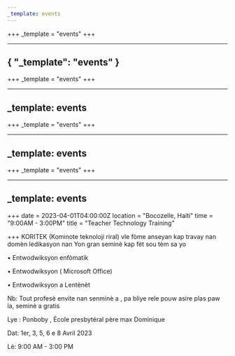 ```yaml
---
_template: events
---
```


+++
_template = "events"
+++

---
{
  "_template": "events"
}
---

+++
_template = "events"
+++


---
_template: events
---






+++
_template = "events"
+++

---
_template: events
---


+++
_template = "events"
+++

---
_template: events
---


+++
date = 2023-04-01T04:00:00Z
location = "Bocozelle, Haiti"
time = "9:00AM - 3:00PM"
title = "Teacher Technology Training"

+++
KORITEK (Kominote teknoloji riral) vle fòme anseyan kap travay nan domèn ledikasyon nan Yon gran seminè kap fèt sou tèm sa yo 

• Entwodwiksyon enfòmatik

• Entwodwiksyon ( Microsoft Office)

• Entwodwiksyon a Lentènèt

Nb: Tout profesè envite nan senminè a , pa bliye rele pouw asire plas paw la, seminè a gratis

Lye : Ponboby , École presbytéral père max Dominique

Dat: 1er, 3, 5, 6 e 8 Avril 2023

Lè:  9:00 AM - 3:00 PM 
